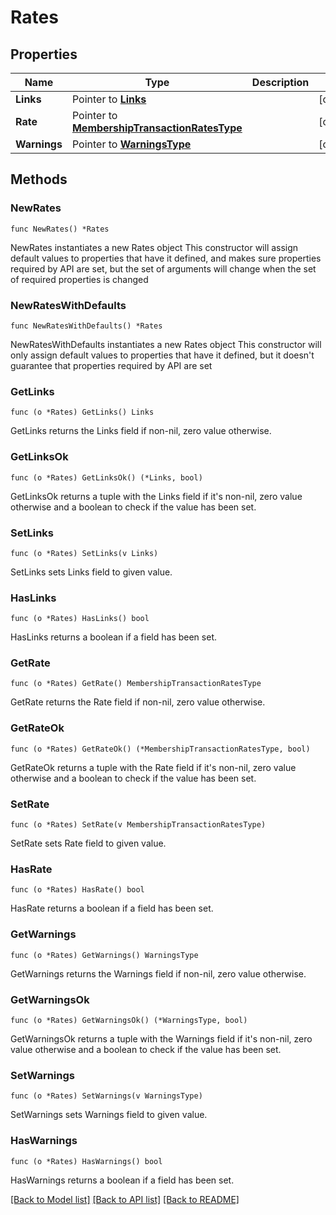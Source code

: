 # Rates

## Properties

Name | Type | Description | Notes
------------ | ------------- | ------------- | -------------
**Links** | Pointer to [**Links**](Links.md) |  | [optional] 
**Rate** | Pointer to [**MembershipTransactionRatesType**](MembershipTransactionRatesType.md) |  | [optional] 
**Warnings** | Pointer to [**WarningsType**](WarningsType.md) |  | [optional] 

## Methods

### NewRates

`func NewRates() *Rates`

NewRates instantiates a new Rates object
This constructor will assign default values to properties that have it defined,
and makes sure properties required by API are set, but the set of arguments
will change when the set of required properties is changed

### NewRatesWithDefaults

`func NewRatesWithDefaults() *Rates`

NewRatesWithDefaults instantiates a new Rates object
This constructor will only assign default values to properties that have it defined,
but it doesn't guarantee that properties required by API are set

### GetLinks

`func (o *Rates) GetLinks() Links`

GetLinks returns the Links field if non-nil, zero value otherwise.

### GetLinksOk

`func (o *Rates) GetLinksOk() (*Links, bool)`

GetLinksOk returns a tuple with the Links field if it's non-nil, zero value otherwise
and a boolean to check if the value has been set.

### SetLinks

`func (o *Rates) SetLinks(v Links)`

SetLinks sets Links field to given value.

### HasLinks

`func (o *Rates) HasLinks() bool`

HasLinks returns a boolean if a field has been set.

### GetRate

`func (o *Rates) GetRate() MembershipTransactionRatesType`

GetRate returns the Rate field if non-nil, zero value otherwise.

### GetRateOk

`func (o *Rates) GetRateOk() (*MembershipTransactionRatesType, bool)`

GetRateOk returns a tuple with the Rate field if it's non-nil, zero value otherwise
and a boolean to check if the value has been set.

### SetRate

`func (o *Rates) SetRate(v MembershipTransactionRatesType)`

SetRate sets Rate field to given value.

### HasRate

`func (o *Rates) HasRate() bool`

HasRate returns a boolean if a field has been set.

### GetWarnings

`func (o *Rates) GetWarnings() WarningsType`

GetWarnings returns the Warnings field if non-nil, zero value otherwise.

### GetWarningsOk

`func (o *Rates) GetWarningsOk() (*WarningsType, bool)`

GetWarningsOk returns a tuple with the Warnings field if it's non-nil, zero value otherwise
and a boolean to check if the value has been set.

### SetWarnings

`func (o *Rates) SetWarnings(v WarningsType)`

SetWarnings sets Warnings field to given value.

### HasWarnings

`func (o *Rates) HasWarnings() bool`

HasWarnings returns a boolean if a field has been set.


[[Back to Model list]](../README.md#documentation-for-models) [[Back to API list]](../README.md#documentation-for-api-endpoints) [[Back to README]](../README.md)


